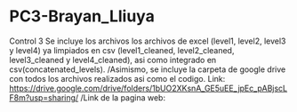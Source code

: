 # PC3-Brayan_Lliuya
Control 3
Se incluye los archivos los archivos de excel (level1, level2, level3 y level4) ya limpiados en csv (level1_cleaned, level2_cleaned, level3_cleaned y level4_cleaned), asi como integrado en csv(concatenated_levels). /Asimismo, se incluye la carpeta de google drive con todos los archivos realizados asi como el codigo. Link: https://drive.google.com/drive/folders/1bUO2XKsnA_GE5uEE_jpEc_pABjscLF8m?usp=sharing/
/Link de la pagina web: 
